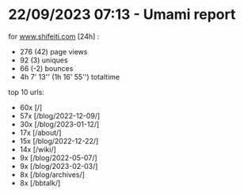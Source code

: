 # 22/09/2023 07:13 - Umami report
for www.shifeiti.com [24h] :

 - 276 (42) page views
 - 92 (3) uniques
 - 66 (-2) bounces
 - 4h 7' 13'' (1h 16' 55'') totaltime


top 10 urls:
 - 60x [/]
 - 57x [/blog/2022-12-09/]
 - 30x [/blog/2023-01-12/]
 - 17x [/about/]
 - 15x [/blog/2022-12-22/]
 - 14x [/wiki/]
 - 9x [/blog/2022-05-07/]
 - 9x [/blog/2023-02-03/]
 - 8x [/blog/archives/]
 - 8x [/bbtalk/]


